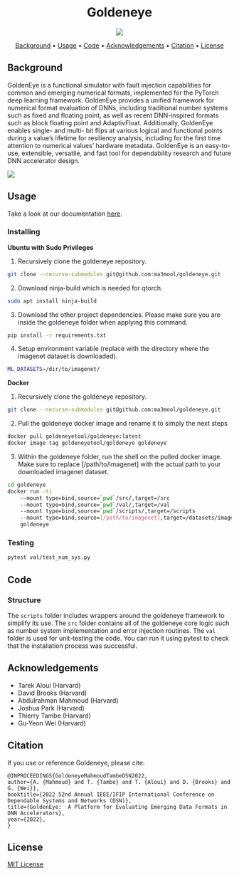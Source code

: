 <h1 align="center">
    Goldeneye
</h1>

<p align="center">
    <a href="https://opensource.org/licenses/MIT"><img src="https://img.shields.io/badge/license-MIT-blue"></a>
</p>

<p align="center">
  <a href="#background">Background</a> •
  <a href="#usage">Usage</a> •
  <a href="#code">Code</a> •
  <a href="#contributors">Acknowledgements</a> •
  <a href="#citation">Citation</a> •
  <a href="#license">License</a>
</p>

## Background

GoldenEye is a functional simulator with fault injection capabilities for common and emerging numerical formats, implemented for the PyTorch deep learning framework. GoldenEye provides a unified framework for numerical format evaluation of DNNs, including traditional number systems such as fixed and floating point, as well as recent DNN-inspired formats such as block floating point and AdaptivFloat. Additionally, GoldenEye enables single- and multi- bit flips at various logical and functional points during a value’s lifetime for resiliency analysis, including for the first time attention to numerical values’ hardware metadata. GoldenEye is an easy-to-use, extensible, versatile, and fast tool for dependability research and future DNN accelerator design.

![](https://user-images.githubusercontent.com/89948656/176387208-cfd64047-3841-4abf-bf54-5d2e63f5a2e5.png)


## Usage

Take a look at our documentation [here](https://goldeneyedocs.readthedocs.io/en/stable/index.html).

### Installing

**Ubuntu with Sudo Privileges**
1. Recursively clone the goldeneye repository.
```bash
git clone --recurse-submodules git@github.com:ma3mool/goldeneye.git
```

2. Download ninja-build which is needed for qtorch.
```bash
sudo apt install ninja-build
```

3. Download the other project dependencies. Please make sure you are inside the goldeneye folder when applying this command.
```bash
pip install -r requirements.txt
```

4. Setup environment variable (replace with the directory where the imagenet dataset is downloaded).
```bash
ML_DATASETS=/dir/to/imagenet/
```

**Docker**
1. Recursively clone the goldeneye repository.
```bash
git clone --recurse-submodules git@github.com:ma3mool/goldeneye.git
```

2. Pull the goldeneye docker image and rename it to simply the next steps
```bash
docker pull goldeneyetool/goldeneye:latest
docker image tag goldeneyetool/goldeneye goldeneye
```

3. Within the goldeneye folder, run the shell on the pulled docker image. Make sure to replace [/path/to/imagenet] with the actual path to your downloaded imagenet dataset.
```bash
cd goldeneye
docker run -ti 
    --mount type=bind,source=`pwd`/src/,target=/src 
    --mount type=bind,source=`pwd`/val/,target=/val 
    --mount type=bind,source=`pwd`/scripts/,target=/scripts 
    --mount type=bind,source=[/path/to/imagenet],target=/datasets/imagenet 
    goldeneye
```

### Testing

```bash
pytest val/test_num_sys.py
```

## Code

### Structure
The ```scripts``` folder includes wrappers around the goldeneye framework to simplify its use. The ```src``` folder contains all of the goldeneye core logic such as number system implementation and error injection routines. The ```val``` folder is used for unit-testing the code. You can run it using pytest to check that the installation process was successful.

## Acknowledgements

- Tarek Aloui (Harvard)
- David Brooks (Harvard)
- Abdulrahman Mahmoud (Harvard)
- Joshua Park (Harvard)
- Thierry Tambe (Harvard)
- Gu-Yeon Wei (Harvard)

## Citation

If you use or reference Goldeneye, please cite:

```
@INPROCEEDINGS{GoldeneyeMahmoudTambeDSN2022,
author={A. {Mahmoud} and T. {Tambe} and T. {Aloui} and D. {Brooks} and G. {Wei}},
booktitle={2022 52nd Annual IEEE/IFIP International Conference on Dependable Systems and Networks (DSN)},
title={GoldenEye:  A Platform for Evaluating Emerging Data Formats in DNN Accelerators},
year={2022},
}
```

## License

<a href="LICENSE">MIT License</a>

